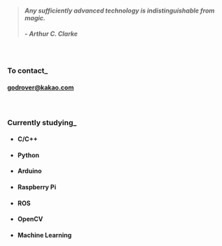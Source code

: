 > #### *Any sufficiently advanced technology is indistinguishable from magic.*
> ##### - Arthur C. Clarke 

　

### To contact_
#### godrover@kakao.com

　

### Currently studying_

- #### C/C++

- #### Python

- #### Arduino

- #### Raspberry Pi

- #### ROS

- #### OpenCV

- #### Machine Learning

